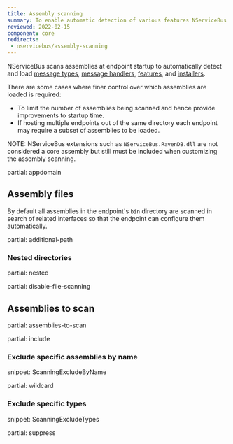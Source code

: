 ```yaml
---
title: Assembly scanning
summary: To enable automatic detection of various features NServiceBus scans assemblies for well known types
reviewed: 2022-02-15
component: core
redirects:
 - nservicebus/assembly-scanning
---
```


NServiceBus scans assemblies at endpoint startup to automatically detect and load [message types](/nservicebus/messaging/messages-events-commands.md), [message handlers](/nservicebus/handlers/), [features](/nservicebus/pipeline/features.md), and [installers](/nservicebus/operations/installers.md).

There are some cases where finer control over which assemblies are loaded is required:

* To limit the number of assemblies being scanned and hence provide improvements to startup time.
* If hosting multiple endpoints out of the same directory each endpoint may require a subset of assemblies to be loaded.

NOTE: NServiceBus extensions such as `NServiceBus.RavenDB.dll` are not considered a core assembly but still must be included when customizing the assembly scanning.

partial: appdomain

## Assembly files

By default all assemblies in the endpoint's `bin` directory are scanned in search of related interfaces so that the endpoint can configure them automatically.

partial: additional-path

### Nested directories

partial: nested

partial: disable-file-scanning

## Assemblies to scan

partial: assemblies-to-scan

partial: include

### Exclude specific assemblies by name

snippet: ScanningExcludeByName

partial: wildcard

### Exclude specific types

snippet: ScanningExcludeTypes

partial: suppress
